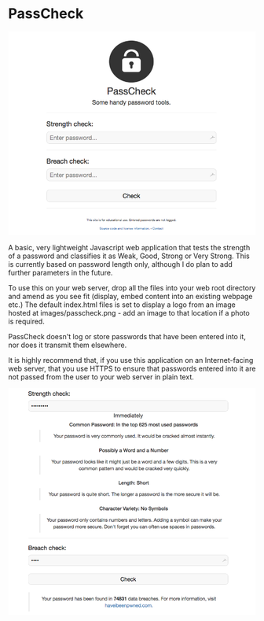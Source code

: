 # PassCheck

![Alt text](/images/screenshot1.png)

A basic, very lightweight Javascript web application that tests the strength of a password and classifies it as Weak, Good, Strong or Very Strong. This is currently based on password length only, although I do plan to add further parameters in the future.

To use this on your web server, drop all the files into your web root directory and amend as you see fit (display, embed content into an existing webpage etc.) The default index.html files is set to display a logo from an image hosted at images/passcheck.png - add an image to that location if a photo is required.

PassCheck doesn't log or store passwords that have been entered into it, nor does it transmit them elsewhere. 

It is highly recommend that, if you use this application on an Internet-facing web server, that you use HTTPS to ensure that passwords entered into it are not passed from the user to your web server in plain text.

![Alt text](/images/screenshot2.png)
